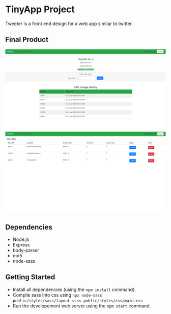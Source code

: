 # TinyApp Project

Tweeter is a front end design for a web app similar to twitter.

## Final Product

!['Single URL'](https://github.com/jlangy/tinyapp/blob/master/docs/singleURL.png)
!['All URLs'](https://github.com/jlangy/tinyapp/blob/master/docs/urlsIndex.png)

## Dependencies
- Node.js
- Express
- body-parser
- md5
- node-sass

## Getting Started

- Install all dependencies (using the `npm install` command).
- Compile sass into css using `npx node-sass public/styles/sass/layout.scss public/styles/css/main.css` 
- Run the developement web server using the `npm start` command.